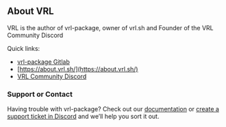 ## About VRL

VRL is the author of vrl-package, owner of vrl.sh and Founder of the VRL Community Discord

Quick links:
- [vrl-package Gitlab](https://gitlab.com/vrl/vrl-package)
- [https://about.vrl.sh/](https://about.vrl.sh/)
- [VRL Community Discord](https://discord.io/vrlnx)


### Support or Contact

Having trouble with vrl-package? Check out our [documentation](https://gitlab.com/vrl/vrl-package/-/wikis/home) or [create a support ticket in Discord](https://discord.io/vrlnx) and we’ll help you sort it out.
